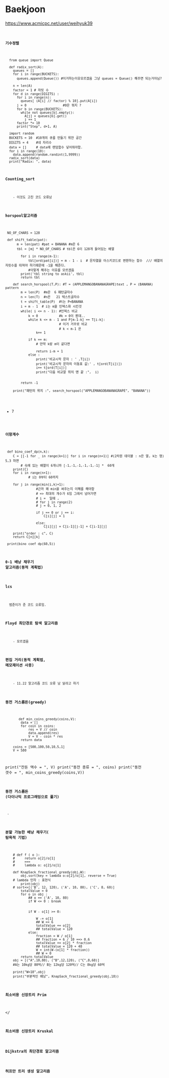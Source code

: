 # Baekjoon


https://www.acmicpc.net/user/weihyuk39
<code>
#### 기수정렬

      from queue import Queue
      
      def radix_sort(A):
        queues = []
        for i in range(BUCKETS):
          queues.append(Queue()) #이거하는이유모르겠음 그냥 queues = Queue() 해주면 되는거아님?
          
        n = len(A)
        factor = 1 # 자릿 수
        for d in range(DIGITS) :
          for i in range(n):
            queues[ (A[i] // factor) % 10].put(A[i])
          j = 0                   #0은 뭐지 ?
          for b in range(BUCKETS):
            while not queues[b].empty():
              A[j] = queues[b].get()
              j += 1
          factor *= 10
          print("Step", d+1, A)
          
      import random
      BUCKETS = 10  #10개의 큐를 만들기 위한 공간
      DIGITS = 4    #네 자리수
      data = []     # data에 랜덤함수 넣어줘야함.
      for i in range(10):
        data.append(random.randint(1,9999))
      radix_sort(data)
      print("Radix: ", data)


#### Counting_sort
        - 이것도 고친 코드 오류남 
        
#### horspool알고리즘
     NO_OF_CHARS = 128

     def shift_table(pat):
          m = len(pat) #pat = BANANA #m은 6
          tbl = [m] * NO_OF_CHARS # tbl은 6이 128개 들어있는 배열

            for i in range(m-1):
                tbl[ord(pat[i])] = m - 1 - i  # 문자열을 아스키코드로 변환하는 함수  /// 배열의 자릿수를 따져야 하기때문에 -1을 해준다.
                #이렇게 해주는 이유를 모르겠음
            print('tbl string to askii', tbl)
            return tbl

        def search_horspool(T,P): #T = (APPLEMANGOBANANAGRAPE)text , P = (BANANA) pattern
            m = len(P)  #m은  6 패턴글자수
            n = len(T)  #n은   21 텍스트글자수
            t = shift_table(P)  #t는 P=BANANA
            i = m - 1  # i는 m을 인덱스화 시킨것
            while( i <= n - 1): #인덱스 비교 
                k = 0           #k = 0이 뭔데..
                while k <= m - 1 and P[m-1-k] == T[i-k]:
                                # 이거 거꾸로 비교
                                # k < m-1 은 
                    k+= 1

                if k == m:
                    # 만약 k랑 m이 같다면 

                    return i-m + 1
                else :
                    print('비교시작 문자 : ' ,T[i])
                    print('비교시작 문자의 이동표 값:' , t[ord(T[i])])
                    i+= t[ord(T[i])]
                    print("다음 비교할 위치 맨 끝 :",  i)


            return -1

        print("패턴의 위치 :", search_horspool("APPLEMANGOBANANAGRAPE", "BANANA"))

- 7
#### 이항계수
     def bino_coef_dp(n,k):
        C = [[-1 for _ in range(k+1)] for i in range(n+1)] #(2차원 테이블 : n은 열, k는 행) 5,3 하면
            # 속에 있는 배열이 6개니까 [-1,-1,-1,-1,-1,-1] *  60개 
        print(C)
        for i in range(n+1):
                # i는 0부터 60까지

        for j in range(min(i,k)+1):
                    #근까 왜 min을 써주는지 이해를 해야함 
                    # => 최대의 개수가 6임 그래서 넘어가면 
                    # i =  일때 , 
                    # for j in range(2)
                    # j = 0, 1, 2

                    if j == 0 or j == i:
                        C[i][j] = 1

                    else:
                        C[i][j] = C[i-1][j-1] + C[i-1][j]

        print("order : c", C)
        return C[n][k]

     print(bino_coef_dp(60,5))
       
#### 0-1 배낭 채우기 알고리즘(동적 계획법)


#### lcs
      범준이가 준 코드 오류임.
      
#### Floyd 최단경로 탐색 알고리즘
        - 모르겠음

#### 편집 거리(동적 계획법, 메모제이션 사용)
        - 11.22 알고리즘 코드 오류 남 달라고 하기
        
#### 동전 거스름돈(greedy)
           def min_coins_greedy(coins,V):
            data = []
            for coin in coins:
                res = V // coin 
                data.append(res)
                V = V - coin * res
            return data

        coins = [500,100,50,10,5,1]
        V = 580

print("잔돈 액수 = ", V)
print("동전 종류 = ", coins)
print("동전 갯수 = ", min_coins_greedy(coins,V))
 
 
     
     
     
#### 동전 거스름돈 (다이나믹 프로그래밍으로 풀기)
     -  



#### 분할 가능한 배낭 채우기( 탐욕적 기법)
     
        # def f ( o ):
        #     return o[2]/o[1]
        #     === 
        #     lambda o: o[2]/o[1]

        def KnapSack_fractional_greedy(obj,W):
            obj.sort(key = lambda o:o[2]/o[1], reverse = True)
        # lambda 인자 : 표현식
            print(obj)
        # sort=>[('B', 12, 120), ('A', 10, 80), ('C', 8, 60)]
            totalValue = 0
            for o in obj :
                ## o == ('A', 10, 80)
                if W <= 0 : break


                if W - o[1] >= 0:

                    W -= o[1]
                    ## W == 6
                    totalValue += o[2]
                    ## totalValue = 120
                else:
                    fraction = W / o[1]
                    ## fraction = 6 / 10 ==> 0.6
                    totalValue += o[2] * fraction
                    ## totalValue = 120 + 48
                    W = int(W-(o[1] * fraction))
                    ## W = 0
            return totalValue
        obj = [("A",10,80), ("B",12,120), ("C",8,60)]
        #A는 10kg당 80억// B는 12kg당 120억// C는 8kg당 60억

        print("W=18",obj)
        print("부분적인 배낭", KnapSack_fractional_greedy(obj,18)) 

#### 최소비용 신장트리 Prim
</

#### 최소비용 신장트리 Kruskal

#### Dijkstra의 최단경로 알고리즘

#### 허프만 트리 생성 알고리즘

